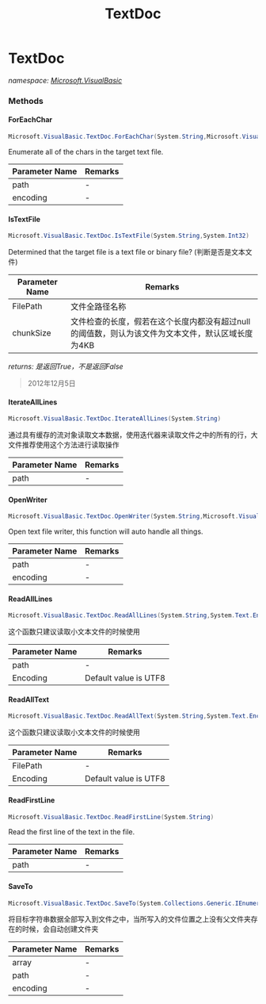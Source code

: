 ﻿---
title: TextDoc
---

# TextDoc
_namespace: [Microsoft.VisualBasic](N-Microsoft.VisualBasic.html)_





### Methods

#### ForEachChar
```csharp
Microsoft.VisualBasic.TextDoc.ForEachChar(System.String,Microsoft.VisualBasic.TextEncodings.Encodings)
```
Enumerate all of the chars in the target text file.

|Parameter Name|Remarks|
|--------------|-------|
|path|-|
|encoding|-|


#### IsTextFile
```csharp
Microsoft.VisualBasic.TextDoc.IsTextFile(System.String,System.Int32)
```
Determined that the target file is a text file or binary file?
 (判断是否是文本文件)

|Parameter Name|Remarks|
|--------------|-------|
|FilePath|文件全路径名称|
|chunkSize|文件检查的长度，假若在这个长度内都没有超过null的阈值数，则认为该文件为文本文件，默认区域长度为4KB|

_returns: 是返回True，不是返回False_
> 2012年12月5日

#### IterateAllLines
```csharp
Microsoft.VisualBasic.TextDoc.IterateAllLines(System.String)
```
通过具有缓存的流对象读取文本数据，使用迭代器来读取文件之中的所有的行，大文件推荐使用这个方法进行读取操作

|Parameter Name|Remarks|
|--------------|-------|
|path|-|


#### OpenWriter
```csharp
Microsoft.VisualBasic.TextDoc.OpenWriter(System.String,Microsoft.VisualBasic.TextEncodings.Encodings,System.String)
```
Open text file writer, this function will auto handle all things.

|Parameter Name|Remarks|
|--------------|-------|
|path|-|
|encoding|-|


#### ReadAllLines
```csharp
Microsoft.VisualBasic.TextDoc.ReadAllLines(System.String,System.Text.Encoding)
```
这个函数只建议读取小文本文件的时候使用

|Parameter Name|Remarks|
|--------------|-------|
|path|-|
|Encoding|Default value is UTF8|


#### ReadAllText
```csharp
Microsoft.VisualBasic.TextDoc.ReadAllText(System.String,System.Text.Encoding)
```
这个函数只建议读取小文本文件的时候使用

|Parameter Name|Remarks|
|--------------|-------|
|FilePath|-|
|Encoding|Default value is UTF8|


#### ReadFirstLine
```csharp
Microsoft.VisualBasic.TextDoc.ReadFirstLine(System.String)
```
Read the first line of the text in the file.

|Parameter Name|Remarks|
|--------------|-------|
|path|-|


#### SaveTo
```csharp
Microsoft.VisualBasic.TextDoc.SaveTo(System.Collections.Generic.IEnumerable{System.String},System.String,System.Text.Encoding)
```
将目标字符串数据全部写入到文件之中，当所写入的文件位置之上没有父文件夹存在的时候，会自动创建文件夹

|Parameter Name|Remarks|
|--------------|-------|
|array|-|
|path|-|
|encoding|-|



